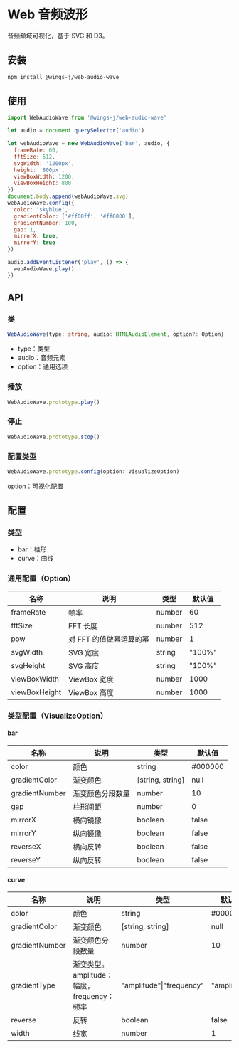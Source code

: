 # Web 音频波形

音频频域可视化，基于 SVG 和 D3。

## 安装

```bash
npm install @wings-j/web-audio-wave
```

## 使用

```js
import WebAudioWave from '@wings-j/web-audio-wave'

let audio = document.querySelector('audio')

let webAudioWave = new WebAudioWave('bar', audio, {
  frameRate: 60,
  fftSize: 512,
  svgWidth: '1200px',
  height: '800px',
  viewBoxWidth: 1200,
  viewBoxHeight: 800
})
document.body.append(webAudioWave.svg)
webAudioWave.config({
  color: 'skyblue',
  gradientColor: ['#ff00ff', '#ff0000'],
  gradientNumber: 100,
  gap: 1,
  mirrorX: true,
  mirrorY: true
})

audio.addEventListener('play', () => {
  webAudioWave.play()
})
```

## API

### 类

```ts
WebAudioWave(type: string, audio: HTMLAudioElement, option?: Option)
```

- type：类型
- audio：音频元素
- option：通用选项

### 播放

```ts
WebAudioWave.prototype.play()
```

### 停止

```ts
WebAudioWave.prototype.stop()
```

### 配置类型

```ts
WebAudioWave.prototype.config(option: VisualizeOption)
```

option：可视化配置

## 配置

### 类型

- bar：柱形
- curve：曲线

### 通用配置（Option）

| 名称          | 说明                    | 类型   | 默认值 |
| ------------- | ----------------------- | ------ | ------ |
| frameRate     | 帧率                    | number | 60     |
| fftSize       | FFT 长度                | number | 512    |
| pow           | 对 FFT 的值做幂运算的幂 | number | 1      |
| svgWidth      | SVG 宽度                | string | "100%" |
| svgHeight     | SVG 高度                | string | "100%" |
| viewBoxWidth  | ViewBox 宽度            | number | 1000   |
| viewBoxHeight | ViewBox 高度            | number | 1000   |

### 类型配置（VisualizeOption）

#### bar

| 名称           | 说明             | 类型             | 默认值  |
| -------------- | ---------------- | ---------------- | ------- |
| color          | 颜色             | string           | #000000 |
| gradientColor  | 渐变颜色         | [string, string] | null    |
| gradientNumber | 渐变颜色分段数量 | number           | 10      |
| gap            | 柱形间距         | number           | 0       |
| mirrorX        | 横向镜像         | boolean          | false   |
| mirrorY        | 纵向镜像         | boolean          | false   |
| reverseX       | 横向反转         | boolean          | false   |
| reverseY       | 纵向反转         | boolean          | false   |

#### curve

| 名称           | 说明                                       | 类型                     | 默认值      |
| -------------- | ------------------------------------------ | ------------------------ | ----------- |
| color          | 颜色                                       | string                   | #000000     |
| gradientColor  | 渐变颜色                                   | [string, string]         | null        |
| gradientNumber | 渐变颜色分段数量                           | number                   | 10          |
| gradientType   | 渐变类型。amplitude：幅度，frequency：频率 | "amplitude"\|"frequency" | "amplitude" |
| reverse        | 反转                                       | boolean                  | false       |
| width          | 线宽                                       | number                   | 1           |
